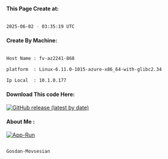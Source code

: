 
   
#### This Page Create at:

```bash

2025-06-02 - 03:35:19 UTC

```

#### Create By Machine:

```bash

Host Name : fv-az2241-868

platform  : Linux-6.11.0-1015-azure-x86_64-with-glibc2.34

Ip Local  : 10.1.0.177

```
#### Download This code Here:

[![GitHub release (latest by date)](https://img.shields.io/github/v/release/Gosdan-Movsesian/Gosdan?style=for-the-badge&label=Download)](https://github.com/Gosdan-Movsesian/Gosdan/releases) 

</p> 

#### About Me :

[![App-Run](https://github.com/Gosdan-Movsesian/Gosdan/actions/workflows/App-Run.yml/badge.svg)](https://github.com/Gosdan-Movsesian/Gosdan/actions/workflows/App-Run.yml)

```bash

Gosdan-Movsesian

```

